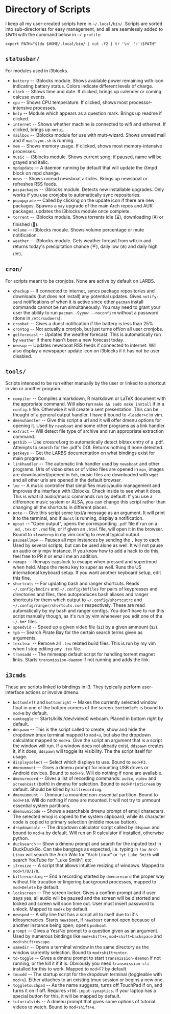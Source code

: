 # Directory of Scripts

I keep all my user-created scripts here in `~/.local/bin/`.  Scripts are sorted
into sub-directories for easy management, and all are seamlessly added to
`$PATH` with the command below in `~/.profile`:

```
export PATH="$(du $HOME/.local/bin/ | cut -f2 | tr '\n' ':')$PATH"
```

## `statusbar/`

For modules used in i3blocks.

- `battery` -- i3blocks module. Shows available power remaining with icon indicating battery status. Colors indicate different levels of charge.
- `clock` -- Shows time and date. If clicked, brings up calender or coming calcuse events.
- `cpu` -- Shows CPU temperature. If clicked, shows most processor-intensive processes.
- `help` -- Module which appears as a question mark. Brings up readme if clicked.
- `internet` -- Shows whether machine is connected to wifi and ethernet. If clicked, brings up `nmtui`.
- `mailbox` -- i3blocks module for use with mutt-wizard. Shows unread mail and if `mailsync.sh` is running.
- `mem` -- Shows memory usage. If clicked, shows most memory-intensive processes.
- `music` -- i3blocks module. Shows current song; if paused, name will be grayed and italic.
- `mpdupdate` -- A daemon running by default that will update the i3mpd block on mpd change.
- `news` -- Shows unread newsboat articles. Brings up newsboat or refreshes RSS feeds.
- `pacpackages` -- i3blocks module. Detects new installable upgrades. Only works if you use cronjobs to automatically sync repositories.
- `popupgrade` -- Called by clicking on the update icon if there are new packages. Spawns a `yay` upgrade of the main Arch repos and AUR packages, updates the i3blocks module once complete.
- `torrent` -- i3blocks module. Shows torrents idle (⌛️), downloading (⬇️) or finished (🌱).
- `volume` -- i3blocks module. Shows volume percentage or mute notification.
- `weather` -- i3blocks module. Gets weather forcast from wttr.in and returns today's precipitation chance (☔), daily low (❄️) and daily high (☀️).

## `cron/`

For scripts meant to be cronjobs. None are active by default on LARBS.

- `checkup` -- If connected to internet, syncs package repositories and downloads (but does not install) any potential updates. Gives `notify-send` notifications of when it is active since other `pacman` install commands cannot be run simultaneously. You may need to grant your user the ability to run `pacman -Syyuw --noconfirm` without a password (done in `/etc/sudoers`).
- `cronbat` -- Gives a dunst notification if the battery is less than 25%.
- `crontog` -- Not actually a cronjob, but just turns off/on all user cronjobs.
- `getforecast` -- Updates the weather forecast. This is automatically run by `weather` if there hasn't been a new forecast today.
- `newsup` -- Updates newsboat RSS feeds if connected to internet. Will also display a newspaper update icon on i3blocks if it has not be user disabled.

## `tools/`

Scripts intended to be run either manually by the user or linked to a shortcut
in vim or another program.

- `compiler` -- Compiles a markdown, R markdown or LaTeX document with the approriate command.  Will also run `make && sudo make install` if in a `config.h` file.  Otherwise it will create a sent presentation.  This can be thought of a general output handler.  I have it bound to `<leader>c` in vim.
- `dmenuhandler` -- Give this script a url and it will offer dmenu options for opening it. Used by `newsboat` and some other programs as a link handler.
- `extract` -- Will detect file type of archive and run appropriate extraction command.
- `getbib` -- Use crossref.org to automatically detect bibtex entry of a .pdf. Attempts to search for the .pdf's DOI. Returns nothing if none detected.
- `getkeys` -- Get the LARBS documentation on what bindings exist for main programs.
- `linkhandler` -- The automatic link handler used by `newsboat` and other programs. Urls of video sites or of video files are opened in `mpv`, images are downloaded/opened in `feh`, music files are downloaded with `wget` and all other urls are opened in the default browser.
- `lmc` -- A music controller that simplifies music/audio management and improves the interface with i3blocks. Check inside to see what it does. This is what i3 audio/music commands run by default. If you use a difference music system or ALSA, you can change this script rather than changing all the shortcuts in different places.
- `note` -- Give this script some text/a message as an argument. It will print it to the terminal, and if `dunst` is running, display a notification.
- `opout` -- "Open output", opens the corresponding `.pdf` file if run on a `.md`, `.tex` or `.rmd` file, or if given an `.html` file, will open it in the browser.  Bound to `<leader>p` in my vim config to reveal typical output.
- `pauseallmpv` -- Pauses all mpv instances by sending the `,` key to each. Used by several scripts, but can be used alone as well. It will not pause an audio only mpv instance. If you know how to add a hack to do this, feel free to PR it or email me an addition.
- `remaps` -- Remaps capslock to escape when pressed and super/mod when held. Maps the menu key to super as well. Runs the US international keyboard setup. If you want another keyboard setup, edit this fine.
- `shortcuts` -- For updating bash and ranger shortcuts. Reads `~/.config/bmdirs` and `~/.config/bmfiles` for pairs of keypresses and directories and files, then autoproduces bash aliases and ranger shortcuts for them which output to `~/.config/shortcutrc` and `~/.config/ranger/shortcuts.conf` respectively. These are read automatically by my bash and ranger configs. You don't have to run this script manually though, as it's run by vim whenever you edit one of the `~/.bm*` files.
- `speedvid` -- Speed up a given video file (`$1`) by a given ammount (`$2`).
- `tpb` -- Search Pirate Bay for the certain search terms given as arguments.
- `texclear` -- Remove all `.tex` related build files. This is run by my vim when I stop editing any `.tex` file.
- `transadd` -- The mimeapp default script for handling torrent magnet links. Starts `transmission-daemon` if not running and adds the link.

## `i3cmds`

These are scripts linked to bindings in i3. They typically perform
user-interface actions or involve dmenu.

- `bottomleft` and `bottomright` -- Makes the currently selected window float in one of the bottom corners of the screen. `bottomleft` is bound to `mod+B` by default.
- `camtoggle` -- Starts/kills /dev/video0 webcam. Placed in bottom right by default.
- `ddspawn` -- This is the script called to create, show and hide the dropdown tmux terminal mapped to `mod+u`, but also the dropdown calculator mapped to `mod+a`. Give the script an argument that is a script the window will run. If a window does not already exist, `ddspawn` creates it, if it does, `ddspawn` will toggle its visibility. The the script itself for usage.
- `displayselect` -- Select which displays to use. Bound to `mod+F3`.
- `dmenumount` -- Gives a dmenu prompt for mounting USB drives or Android devices. Bound to `mod+F9`. Will do nothing if none are available.
- `dmenurecord` -- Gives a list of recording commands: `audio`, `video` and `screencast` (both) in dmenu for selection. Bound to `mod+PrintScreen` by default. Should be killed by `killrecording`.
- `dmenuumount` -- Unmount a mounted non-essential partition. Bound to `mod+F10`. Will do nothing if none are mounted. It will not try to unmount essential system partitions.
- `dmenuunicode` -- Shows a searchable dmenu prompt of emoji characters. The selected emoji is copied to the system clipboard, while its character code is copied to primary selection (middle mouse button).
- `dropdowncalc` -- The dropdown calculator script called by `ddspawn` and bound to `mod+a` by default. Will run an R calculator if installed, otherwise python.
- `ducksearch` -- Show a dmenu prompt and search for the inputed text in DuckDuckGo. Can take bangtags as expected, i.e. typing in `!aw Arch Linux` will search the Arch Wiki for "Arch Linux" or `!yt Luke Smith` will search YouTube for "Luke Smith", etc.
- `i3resize` -- A script that allows intuitive resizing of windows. Mapped to `mod+Y/U/I/O`.
- `killrecording` -- End a recording started by `dmenurecord` the proper way without file trucation or lingering background processes, mapped to `mod+Delete` by default.
- `lockscreen` -- The screen locker. Gives a confirm prompt and if user says yes, all audio will be paused and the screen will be distorted and locked and screen will soon time out. User must insert password to unlock. Mapped to `mod+x` by default.
- `newspod` -- A silly line that has a script all to itself due to i3's idiosyncracies. Starts `newsboat`, if `newsboat` cannot open because of another instance being open, opens `podboat`.
- `prompt` -- Gives a Yes/No prompt to a question given as an argument. Used by numerous bindings like `mod+shift+x`, `mod+shift+backspace` and `mod+shift+escape`.
- `samedir` -- Opens a terminal window in the same directory as the window currently selection. Bound to `mod+shift+enter`.
- `td-toggle` -- Gives a dmenu prompt to start `transmission-daemon` if not running, or the kill it if it is. Obviously you need `transmission-cli` installed for this to work.  Mapped to `mod+F7` by default.
- `tmuxdd` -- The startup script for the dropdown terminal (toggleable with `mod+u`). Either attaches to an existing tmux session or begins a new one.
- `toggletouchpad` -- As the name suggests, turns off TouchPad if on, and turns it on if off. Requires `xf86-input-synaptics`. If your laptop has a special button for this, it will be mapped by default.
- `tutorialvids` -- A dmenu prompt that gives some options of tutorial videos to watch. Bound to `mod+shift+e`.
